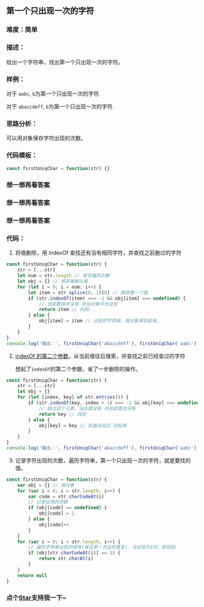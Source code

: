 ## 第一个只出现一次的字符

### 难度：简单

### 描述：

给出一个字符串，找出第一个只出现一次的字符。

### 样例：

对于 `aabc`, `b`为第一个只出现一次的字符.

对于 `abaccdeff`, `b`为第一个只出现一次的字符.

### 思路分析：

可以用对象保存字符出现的次数。

### 代码模板：

```js
const firstUniqChar = function(str) {}
```

### 想一想再看答案

### 想一想再看答案

### 想一想再看答案

### 代码：

1. 将值删除，用 indexOf 查找还有没有相同字符，并查找之前删过的字符

```js
const firstUniqChar = function(str) {
	str = [...str]
	let num = str.length // 保存遍历次数
	let obj = {} // 保存被删元素
	for (let i = 0; i < num; i++) {
		let item = str.splice(0, 1)[0] // 删除第一个值
		if (str.indexOf(item) === -1 && obj[item] === undefined) {
			// 当前数组中没有 并且对象中也没有
			return item // 找到
		} else {
			obj[item] = item // 出现的字符串，用对象保存起来。
		}
	}
}
console.log('输出：', firstUniqChar('abaccdeff'), firstUniqChar('aabc'))
```

2. [indexOf 的第二个参数](https://developer.mozilla.org/zh-CN/docs/Web/JavaScript/Reference/Global_Objects/Array/indexOf#%E5%8F%82%E6%95%B0)，从当前值往后搜索，并查找之前已经查过的字符

   想起了`indexOf`的第二个参数，省了一步删除的操作。

```js
const firstUniqChar = function(str) {
	str = [...str]
	let obj = {}
	for (let [index, key] of str.entries()) {
		if (str.indexOf(key, index + 1) === -1 && obj[key] === undefined) {
			// 跳过这个元素，当后面没有 并且前面也没有
			return key // 找到
		} else {
			obj[key] = key // 前面出现过 存起来
		}
	}
}
console.log('输出：', firstUniqChar('abaccdeff'), firstUniqChar('aabc'))
```

3. 记录字符出现的次数，遍历字符串，第一个只出现一次的字符，就是要找的值。

```js
const firstUniqChar = function(str) {
	var obj = {} // 用对象
	for (var i = 0; i < str.length; i++) {
		var code = str.charCodeAt(i)
		// 记录出现的次数
		if (obj[code] == undefined) {
			obj[code] = 1
		} else {
			obj[code]++
		}
	}
	for (var i = 0; i < str.length; i++) {
		// 遍历字符串出现的顺序(保证第一次出现重复)，当出现为1时，即找到
		if (obj[str.charCodeAt(i)] == 1) {
			return str.charAt(i)
		}
	}
	return null
}
```

<!-- 特殊字符串：用于修改/删除markdown的结尾提示语-->

### 点个[Star](https://github.com/OBKoro1/Brush_algorithm)支持我一下~
